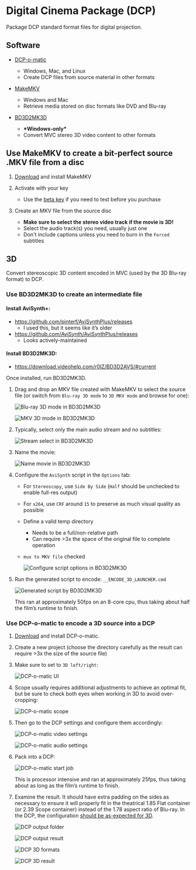 # Digital Cinema Package (DCP)

Package DCP standard format files for digital projection.

## Software

* [DCP-o-matic](https://dcpomatic.com/get-started.php)
  * Windows, Mac, and Linux
  * Create DCP files from source material in other formats

* [MakeMKV](https://www.makemkv.com/)
  * Windows and Mac
  * Retrieve media stored on disc formats like DVD and Blu-ray

* [BD3D2MK3D](https://download.videohelp.com/r0lZ/BD3D2AVS/#current)
  * **\*Windows-only\***
  * Convert MVC stereo 3D video content to other formats

## Use MakeMKV to create a bit-perfect source .MKV file from a disc

1. [Download](https://www.makemkv.com/download/) and install MakeMKV

2. Activate with your key
    * Use the [beta key](https://forum.makemkv.com/forum/viewtopic.php?t=1053) if you need to test before you purchase

4. Create an MKV file from the source disc
    * **Make sure to select the stereo video track if the movie is 3D!**
    * Select the audio track(s) you need, usually just one
    * Don't include captions unless you need to burn in the `Forced` subtitles

## 3D

Convert stereoscopic 3D content encoded in MVC (used by the 3D Blu-ray format) to DCP.

### Use BD3D2MK3D to create an intermediate file

#### Install AviSynth+:

* https://github.com/pinterf/AviSynthPlus/releases
  * I used this, but it seems like it’s older
* https://github.com/AviSynth/AviSynthPlus/releases
  * Looks actively-maintained

#### Install BD3D2MK3D:

* https://download.videohelp.com/r0lZ/BD3D2AVS/#current

Once installed, run BD3D2MK3D.

1. Drag and drop an MKV file created with MakeMKV to select the source file (or switch from `Blu-ray 3D mode` to `3D MKV mode` and browse for one):

   ![Blu-ray 3D mode in BD3D2MK3D](./bd3d2mk3d_bluray_mode.png)

   ![MKV 3D mode in BD3D2MK3D](./bd3d2mk3d_mkv_mode.png)

2. Typically, select only the main audio stream and no subtitles:

   ![Stream select in BD3D2MK3D](./bd3d2mk3d_streams.png)

3. Name the movie:

   ![Name movie in BD3D2MK3D](./bd3d2mk3d_name.png)

4. Configure the `AviSynth` script in the `Options` tab:
    * For `Stereoscopy`, use `Side By Side` (`Half` should be unchecked to enable full-res output)
    * For `x264`, use `CRF` around `15` to preserve as much visual quality as possible
    * Define a valid temp directory
      * Needs to be a full/non-relative path
      * Can require >3x the space of the original file to complete operation
    * `mux to MKV file` checked

      ![Configure script options in BD3D2MK3D](./bd3d2mk3d_options.png)

5. Run the generated script to encode: `__ENCODE_3D_LAUNCHER.cmd`

   ![Generated script by BD3D2MK3D](./bd3d2mk3d_script.png)

   This ran at approximately 50fps on an 8-core cpu, thus taking about half the film’s runtime to finish.

### Use DCP-o-matic to encode a 3D source into a DCP

1. [Download](https://dcpomatic.com/download) and install DCP-o-matic.

2. Create a new project (choose the directory carefully as the result can require >3x the size of the source file)

3. Make sure to set to `3D left/right`:

   ![DCP-o-matic UI](./dcp_o_matic_ui.png)

4. Scope usually requires additional adjustments to achieve an optimal fit, but be sure to check both eyes when working in 3D to avoid over-cropping:

   ![DCP-o-matic scope](./dcp_o_matic_scope.png)

5. Then go to the DCP settings and configure them accordingly:

   ![DCP-o-matic video settings](./dcp_o_matic_video.png)

   ![DCP-o-matic audio settings](./dcp_o_matic_audio.png)

6. Pack into a DCP:

   ![DCP-o-matic start job](./dcp_o_matic_start.png)

   This is processor intensive and ran at approximately 25fps, thus taking about as long as the film’s runtime to finish.

7. Examine the result. It should have extra padding on the sides as necessary to ensure it will properly fit in the theatrical 1.85 Flat container (or 2.39 Scope container) instead of the 1.78 aspect ratio of Blu-ray. In the DCP, the configuration [should be as-expected for 3D](https://en.easydcp.com/support-faq.php?id=24&p=which-aspect-ratio-should-i-choose-for-my-dcp).

   ![DCP output folder](./dcp_result_folder.png)

   ![DCP output result](./dcp_result.png)

   ![DCP 3D formats](./dcp_3d_formats.png)

   ![DCP 3D result](./dcp_3d_result.png)
